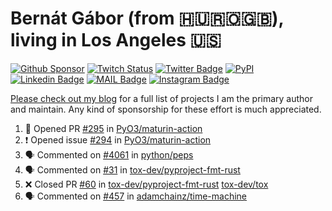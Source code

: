 # Bernát Gábor (from 🇭🇺🇷🇴🇬🇧), living in Los Angeles 🇺🇸

[![Github Sponsor](https://img.shields.io/static/v1?label=Sponsor&message=%E2%9D%A4&logo=GitHub&link=https://github.com/sponsors/gaborbernat&style=flat-square)](https://github.com/sponsors/gaborbernat)
[![Twitch Status](https://img.shields.io/twitch/status/gaborbernat?style=flat-square)](https://www.twitch.tv/gaborbernat)
[![Twitter Badge](https://img.shields.io/badge/-@gjbernat-1ca0f1?style=flat-square&labelColor=1ca0f1&logo=twitter&logoColor=white&link=https://twitter.com/gjbernat)](https://twitter.com/gjbernat)
[![PyPI](https://img.shields.io/badge/-gaborbernat-0073b7?style=flat-square&logo=Python&logoColor=white&link=https://pypi.org/user/gaborbernat/)](https://pypi.org/user/gaborbernat/)
[![Linkedin Badge](https://img.shields.io/badge/-gaborbernat-blue?style=flat-square&logo=Linkedin&logoColor=white&link=https://www.linkedin.com/in/gaborbernat/)](https://www.linkedin.com/in/gaborbernat/)
[![MAIL Badge](https://img.shields.io/badge/-gaborjbernat@gmail.com-c14438?style=flat-square&logo=Gmail&logoColor=white&link=mailto:gaborjbernat@gmail.com)](mailto:gaborjbernat@gmail.com)
[![Instagram Badge](https://img.shields.io/badge/-@gabor__bernat-845EC2?style=flat-square&labelColor=white&logo=Instagram&link=https://instagram.com/gabor_bernat/)](https://instagram.com/gabor_bernat)

[Please check out my blog](https://bernat.tech/about/) for a full list of projects I am the primary author and maintain.
Any kind of sponsorship for these effort is much appreciated.

<!--START_SECTION:activity-->

1. 💪 Opened PR [#295](https://github.com/PyO3/maturin-action/pull/295) in [PyO3/maturin-action](https://github.com/PyO3/maturin-action)
2. ❗ Opened issue [#294](https://github.com/PyO3/maturin-action/issues/294) in [PyO3/maturin-action](https://github.com/PyO3/maturin-action)
3. 🗣 Commented on [#4061](https://github.com/python/peps/pull/4061#issuecomment-2417281466) in [python/peps](https://github.com/python/peps)
4. 🗣 Commented on [#31](https://github.com/tox-dev/pyproject-fmt-rust/pull/31#issuecomment-2417160477) in [tox-dev/pyproject-fmt-rust](https://github.com/tox-dev/pyproject-fmt-rust)
5. ❌ Closed PR [#60](https://github.com/tox-dev/pyproject-fmt-rust/pull/60) in [tox-dev/pyproject-fmt-rust](https://github.com/tox-dev/pyproject-fmt-rust)
   [tox-dev/tox](https://github.com/tox-dev/tox)
5. 🗣 Commented on [#457](https://github.com/adamchainz/time-machine/pull/457#issuecomment-2197730644) in
[adamchainz/time-machine](https://github.com/adamchainz/time-machine)
<!--END_SECTION:activity-->
